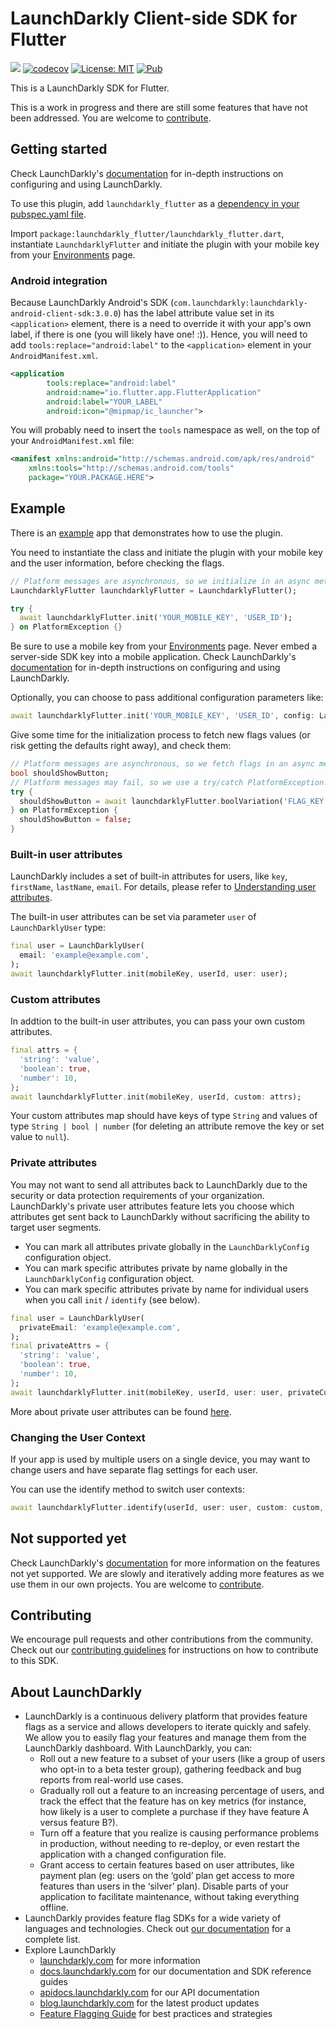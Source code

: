 # LaunchDarkly Client-side SDK for Flutter

![](https://github.com/andre-paraense/launchdarkly_flutter/workflows/CI/badge.svg) [![codecov](https://codecov.io/gh/andre-paraense/launchdarkly_flutter/branch/master/graph/badge.svg)](https://codecov.io/gh/andre-paraense/launchdarkly_flutter) [![License: MIT](https://img.shields.io/badge/License-LGPL3.0-green.svg)](https://opensource.org/licenses/LGPL-3.0) [![Pub](https://img.shields.io/pub/v/launchdarkly_flutter.svg)](https://pub.dartlang.org/packages/launchdarkly_flutter)

This is a LaunchDarkly SDK for Flutter.

This is a work in progress and there are still some features that have not been addressed. You are welcome to [contribute](CONTRIBUTING.md).

## Getting started

Check LaunchDarkly's [documentation](https://docs.launchdarkly.com) for in-depth instructions on configuring and using LaunchDarkly.

To use this plugin, add `launchdarkly_flutter` as a [dependency in your pubspec.yaml file](https://flutter.io/platform-plugins/).

Import `package:launchdarkly_flutter/launchdarkly_flutter.dart`, instantiate `LaunchdarklyFlutter` and initiate the plugin with your mobile key from your [Environments](https://app.launchdarkly.com/settings#/environments) page.

### Android integration

Because LaunchDarkly Android's SDK (`com.launchdarkly:launchdarkly-android-client-sdk:3.0.0`) has the label attribute value set in its `<application>` element, there is a need to override it with your app's own label, if there is one (you will likely have one! :)).
Hence, you will need to add `tools:replace="android:label"` to the `<application>` element in your `AndroidManifest.xml`.

```xml
<application
        tools:replace="android:label"
        android:name="io.flutter.app.FlutterApplication"
        android:label="YOUR_LABEL"
        android:icon="@mipmap/ic_launcher">
```

You will probably need to insert the `tools` namespace as well, on the top of your `AndroidManifest.xml` file:

```xml
<manifest xmlns:android="http://schemas.android.com/apk/res/android"
    xmlns:tools="http://schemas.android.com/tools"
    package="YOUR.PACKAGE.HERE">
```

## Example

There is an [example](./example) app that demonstrates how to use the plugin.

You need to instantiate the class and initiate the plugin with your mobile key and the user information, before checking the flags.

```dart
// Platform messages are asynchronous, so we initialize in an async method.
LaunchdarklyFlutter launchdarklyFlutter = LaunchdarklyFlutter();

try {
  await launchdarklyFlutter.init('YOUR_MOBILE_KEY', 'USER_ID');
} on PlatformException {}
```
Be sure to use a mobile key from your [Environments](https://app.launchdarkly.com/settings#/environments) page. Never embed a server-side SDK key into a mobile application. Check LaunchDarkly's [documentation](https://docs.launchdarkly.com) for in-depth instructions on configuring and using LaunchDarkly.

Optionally, you can choose to pass additional configuration parameters like:
```dart
await launchdarklyFlutter.init('YOUR_MOBILE_KEY', 'USER_ID', config: LaunchDarklyConfig(allAttributesPrivate: false,));
```

Give some time for the initialization process to fetch new flags values (or risk getting the defaults right away), and check them:

```dart
// Platform messages are asynchronous, so we fetch flags in an async method.
bool shouldShowButton;
// Platform messages may fail, so we use a try/catch PlatformException.
try {
  shouldShowButton = await launchdarklyFlutter.boolVariation('FLAG_KEY', false);
} on PlatformException {
  shouldShowButton = false;
}
```

### Built-in user attributes

LaunchDarkly includes a set of built-in attributes for users, like `key`, `firstName`, `lastName`, `email`.
For details, please refer to [Understanding user attributes](https://docs.launchdarkly.com/home/users/attributes#understanding-user-attributes).

The built-in user attributes can be set via parameter `user` of `LaunchDarklyUser` type:
```dart
final user = LaunchDarklyUser(
  email: 'example@example.com',
);
await launchdarklyFlutter.init(mobileKey, userId, user: user);
```

### Custom attributes

In addtion to the built-in user attributes, you can pass your own custom attributes.

```dart
final attrs = {
  'string': 'value',
  'boolean': true,
  'number': 10,
};
await launchdarklyFlutter.init(mobileKey, userId, custom: attrs);
```

Your custom attributes map should have keys of type `String` and values of type `String | bool | number` (for deleting an attribute remove the key or set value to `null`).

### Private attributes

You may not want to send all attributes back to LaunchDarkly due to the security or data protection requirements of your organization.
LaunchDarkly's private user attributes feature lets you choose which attributes get sent back to LaunchDarkly without sacrificing the ability to target user segments.

- You can mark all attributes private globally in the `LaunchDarklyConfig` configuration object.
- You can mark specific attributes private by name globally in the `LaunchDarklyConfig` configuration object.
- You can mark specific attributes private by name for individual users when you call `init` / `identify` (see below).

```dart
final user = LaunchDarklyUser(
  privateEmail: 'example@example.com',
);
final privateAttrs = {
  'string': 'value',
  'boolean': true,
  'number': 10,
};
await launchdarklyFlutter.init(mobileKey, userId, user: user, privateCustom: privateAttrs);
```

More about private user attributes can be found [here](https://docs.launchdarkly.com/home/users/attributes#creating-private-user-attributes).

### Changing the User Context

If your app is used by multiple users on a single device, you may want to change users and have separate flag settings for each user.

You can use the identify method to switch user contexts:

```dart
await launchdarklyFlutter.identify(userId, user: user, custom: custom, privateCustom: privateCustom);
```

## Not supported yet

Check LaunchDarkly's [documentation](https://docs.launchdarkly.com) for more information on the features not yet supported. We are slowly and iteratively adding more features as we use them in our own projects. You are welcome to [contribute](CONTRIBUTING.md).

## Contributing

We encourage pull requests and other contributions from the community. Check out our [contributing guidelines](CONTRIBUTING.md) for instructions on how to contribute to this SDK.

## About LaunchDarkly

* LaunchDarkly is a continuous delivery platform that provides feature flags as a service and allows developers to iterate quickly and safely. We allow you to easily flag your features and manage them from the LaunchDarkly dashboard.  With LaunchDarkly, you can:
    * Roll out a new feature to a subset of your users (like a group of users who opt-in to a beta tester group), gathering feedback and bug reports from real-world use cases.
    * Gradually roll out a feature to an increasing percentage of users, and track the effect that the feature has on key metrics (for instance, how likely is a user to complete a purchase if they have feature A versus feature B?).
    * Turn off a feature that you realize is causing performance problems in production, without needing to re-deploy, or even restart the application with a changed configuration file.
    * Grant access to certain features based on user attributes, like payment plan (eg: users on the ‘gold’ plan get access to more features than users in the ‘silver’ plan). Disable parts of your application to facilitate maintenance, without taking everything offline.
* LaunchDarkly provides feature flag SDKs for a wide variety of languages and technologies. Check out [our documentation](https://docs.launchdarkly.com/docs) for a complete list.
* Explore LaunchDarkly
    * [launchdarkly.com](https://www.launchdarkly.com/ "LaunchDarkly Main Website") for more information
    * [docs.launchdarkly.com](https://docs.launchdarkly.com/  "LaunchDarkly Documentation") for our documentation and SDK reference guides
    * [apidocs.launchdarkly.com](https://apidocs.launchdarkly.com/  "LaunchDarkly API Documentation") for our API documentation
    * [blog.launchdarkly.com](https://blog.launchdarkly.com/  "LaunchDarkly Blog Documentation") for the latest product updates
    * [Feature Flagging Guide](https://github.com/launchdarkly/featureflags/  "Feature Flagging Guide") for best practices and strategies
